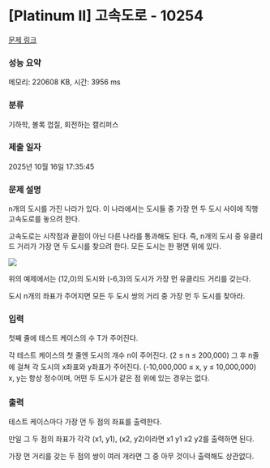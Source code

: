 # [Platinum II] 고속도로 - 10254 

[문제 링크](https://www.acmicpc.net/problem/10254) 

### 성능 요약

메모리: 220608 KB, 시간: 3956 ms

### 분류

기하학, 볼록 껍질, 회전하는 캘리퍼스

### 제출 일자

2025년 10월 16일 17:35:45

### 문제 설명

<p>n개의 도시를 가진 나라가 있다. 이 나라에서는 도시들 중 가장 먼 두 도시 사이에 직행 고속도로를 놓으려 한다.</p>

<p>고속도로는 시작점과 끝점이 아닌 다른 나라를 통과해도 된다. 즉, n개의 도시 중 유클리드 거리가 가장 먼 두 도시를 찾으려 한다. 모든 도시는 한 평면 위에 있다.</p>

<p><img src="https://www.acmicpc.net/upload/images2/highway(1).png"></p>

<p>위의 예제에서는 (12,0)의 도시와 (-6,3)의 도시가 가장 먼 유클리드 거리를 갖는다.</p>

<p>도시 n개의 좌표가 주어지면 모든 두 도시 쌍의 거리 중 가장 먼 두 도시를 찾아라.</p>

### 입력 

 <p>첫째 줄에 테스트 케이스의 수 T가 주어진다. </p>

<p><span style="line-height:1.6em">각 테스트 케이스의 첫 줄엔 도시의 개수 n이 주어진다. (</span><span style="line-height:1.6em">2 ≤ n ≤ 200,000</span><span style="line-height:1.6em">) </span><span style="line-height:1.6em">그 후 n줄에 걸쳐 각 도시의 x좌표와 y좌표가 주어진다. (-10,000,000 ≤ x, y ≤ 10,000,000) </span><span style="line-height:1.6em">x, y는 항상 정수이며, 어떤 두 도시가 같은 점 위에 있는 경우는 없다.</span></p>

### 출력 

 <p>테스트 케이스마다 가장 먼 두 점의 좌표를 출력한다.</p>

<p>만일 그 두 점의 좌표가 각각 (x1, y1), (x2, y2)이라면 x1 y1 x2 y2를 출력하면 된다.</p>

<p>가장 먼 거리를 갖는 두 점의 쌍이 여러 개라면 그 중 아무 것이나 출력해도 상관없다.</p>

